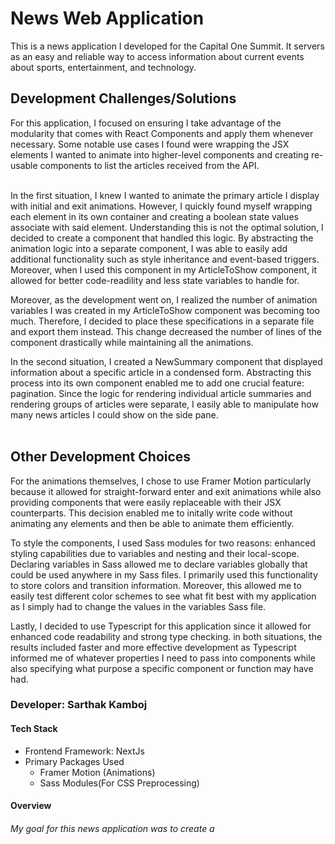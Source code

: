 <h1>News Web Application</h1>
This is a news application I developed for the Capital One Summit. It servers as an easy and reliable way to access information about current events about sports, entertainment, and technology.

<h2>Development Challenges/Solutions</h2>
For this application, I focused on ensuring I take advantage of the modularity that comes with React Components and apply them whenever necessary. Some notable use cases I found were wrapping the JSX elements I wanted to animate into higher-level components and creating re-usable components to list the articles received from the API. <br /><br />

In the first situation, I knew I wanted to animate the primary article I display with initial and exit animations. However, I quickly found myself wrapping each element in its own container and creating a boolean state values associate with said element. Understanding this is not the optimal solution, I decided to create a component that handled this logic. By abstracting the animation logic into a separate component, I was able to easily add additional functionality such as style inheritance and event-based triggers. Moreover, when I used this component in my ArticleToShow component, it allowed for better code-readility and less state variables to handle for. <br />

Moreover, as the development went on, I realized the number of animation variables I was created in my ArticleToShow component was becoming too much. Therefore, I decided to place these specifications in a separate file and export them instead. This change decreased the number of lines of the component drastically while maintaining all the animations. <br />

In the second situation, I created a NewSummary component that displayed information about a specific article in a condensed form. Abstracting this process into its own component enabled me to add one crucial feature: pagination. Since the logic for rendering individual article summaries and rendering groups of articles were separate, I easily able to manipulate how many news articles I could show on the side pane. <br /><br />

<h2>Other Development Choices</h2>

For the animations themselves, I chose to use Framer Motion particularly because it allowed for straight-forward enter and exit animations while also providing components that were easily replaceable with their JSX counterparts. This decision enabled me to initally write code without animating any elements and then be able to animate them efficiently. <br />

To style the components, I used Sass modules for two reasons: enhanced styling capabilities due to variables and nesting and their local-scope. Declaring variables in Sass allowed me to declare variables globally that could be used anywhere in my Sass files. I primarily used this functionality to store colors and transition information. Moreover, this allowed me to easily test different color schemes to see what fit best with my application as I simply had to change the values in the variables Sass file. <br />

Lastly, I decided to use Typescript for this application since it allowed for enhanced code readability and strong type checking. in both situations, the results included faster and more effective development as Typescript informed me of whatever properties I need to pass into components while also specifying what purpose a specific component or function may have had. <br />

<h3>Developer: Sarthak Kamboj</h3>
<h4>Tech Stack</h4>
<ul>
   <li>Frontend Framework: NextJs</li>
   <li>Primary Packages Used
   <ul>
        <li>Framer Motion (Animations)</li>
        <li>Sass Modules(For CSS Preprocessing)</li>
   </ul>
   </li>
</ul>
<h4>Overview</h4>
<h6>My goal for this news application was to create a </h6>
